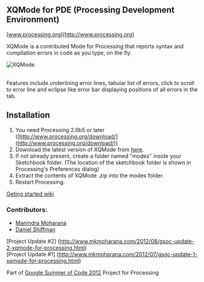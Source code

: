 XQMode for PDE (Processing Development Environment)
---------------------------------------------------

[www.processing.org](http://www.processing.org)

XQMode is a contributed Mode for Processing that reports syntax and compilation 
errors in code as you type, on the fly.<br />

![XQMode](https://lh6.googleusercontent.com/-0Y7Ca_-yat8/UIcHrszopOI/AAAAAAAAAz4/PMyLalJJjHA/s512/xqscr1.png)

<br/>
Features include underlining error lines, tabular list of errors, click to scroll to error line
and eclipse like error bar displaying positions of all errors in the tab.<br />

## Installation

1. You need Processing 2.0b5 or later ([http://www.processing.org/download/](http://www.processing.org/download/))
2. Download the latest version of XQMode from [here](https://github.com/Manindra29/XQMode/downloads).
3. If not already present, create a folder named "modes" inside your Sketchbook folder. (The location of the sketchbook folder is shown in Processing's Preferences dialog)
4. Extract the contents of XQMode .zip into the modes folder.
5. Restart Processing.

[Geting started wiki](https://github.com/Manindra29/XQMode/wiki/Getting-Started)
<br />

### Contributors:
* [Manindra Moharana](www.mkmoharana.com)
* [Daniel Shiffman](www.shiffman.net)

[Project Update #2] (http://www.mkmoharana.com/2012/08/gsoc-update-2-xqmode-for-processing.html) 
<br/>
[Project Update #1] (http://www.mkmoharana.com/2012/07/gsoc-update-1-xqmode-for-processing.html) 

Part of [Google Summer of Code 2012](http://code.google.com/soc/) Project for Processing